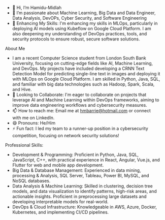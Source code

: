- 👋 Hi, I’m Hamidu-Midlah
- 👀 I’m passionate about Machine Learning, Big Data and Data Engineer, Data Analysis, DevOPs, Cyber Security, and Software Engineering
- 🌱 Enhancing My Skills: I'm enhancing my skills in MLOps, particularly in deploying AI models using Kubeflow on Google Cloud Platform. I am also deepening my understanding of DevOps practices, tools, and security protocols to ensure robust, secure software solutions.

About Me
- I am a recent Computer Science student from London South Bank University, focusing on cutting-edge fields like AI, Machine Learning, and DevOps. My projects have included developing a CRNN Text Detection Model for predicting single-line text in images and deploying it with MLOps on Google Cloud Platform. I am skilled in Python, Java, SQL, and familiar with big data technologies such as Hadoop, Spark, Scala, and Hive.
- 💞️ Looking to Collaborate: I'm eager to collaborate on projects that leverage AI and Machine Learning within DevOps frameworks, aiming to improve data engineering workflows and cybersecurity measures.
- 📫 How to reach me: Email me at hmbarrie@hotmail.com or connect with me on LinkedIn.
- 😄 Pronouns: He/Him
- ⚡ Fun fact: I led my team to a runner-up position in a cybersecurity competition, focusing on network security solutions!

Professional Skills:
- Development & Programming: Proficient in Python, Java, SQL, JavaScript, C++, with practical experience in React, Angular, Vue.js, and Flutter for web and mobile app development.
- Big Data & Database Management: Experienced in data mining, processing & Analysis, SQL Server, Tableau, Power BI, MySQL, and NoSQL databases.
- Data Analysis & Machine Learning: Skilled in clustering, decision tree models, and data visualization to identify patterns, high-risk areas, and actionable insights. Proficient in preprocessing large datasets and developing interpretable models for real-world.
- DevOps & Cloud Infrastructure: Knowledgeable in AWS, Azure, Docker, Kubernetes, and implementing CI/CD pipelines.

